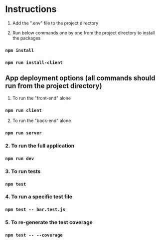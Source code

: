 # Instructions

1. Add the ".env" file to the project directory

2. Run below commands one by one from the project directory to install the packages
### `npm install`
### `npm run install-client`

## App deployment options (all commands should run from the project directory)

1. To run the "front-end" alone
### `npm run client`

2. To run the "back-end" alone
### `npm run server`

### 2. To run the full application
### `npm run dev`

### 3. To run tests
### `npm test`

### 4. To run a specific test file
### `npm test -- bar.test.js`

### 5. To re-generate the test coverage
### `npm test -- --coverage`